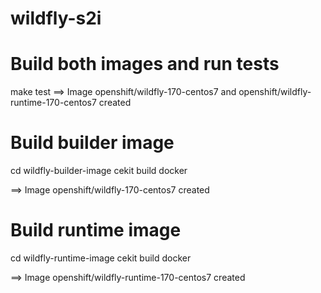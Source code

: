# wildfly-s2i

Build both images and run tests
===============================

make test
==> Image openshift/wildfly-170-centos7 and openshift/wildfly-runtime-170-centos7 created

Build builder image
===================
cd wildfly-builder-image
cekit build docker

==> Image openshift/wildfly-170-centos7 created

Build runtime image
===================
cd wildfly-runtime-image
cekit build docker

==> Image openshift/wildfly-runtime-170-centos7 created

